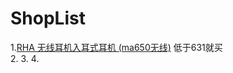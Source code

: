 # ShopList
1.[RHA 无线耳机入耳式耳机 (ma650无线)](https://www.amazon.cn/gp/product/B074QKGG72/ref=ox_sc_mini_detail?ie=UTF8&psc=1&smid=A26HDXW89ZT98L)  低于631就买  
2. 
3. 
4.

